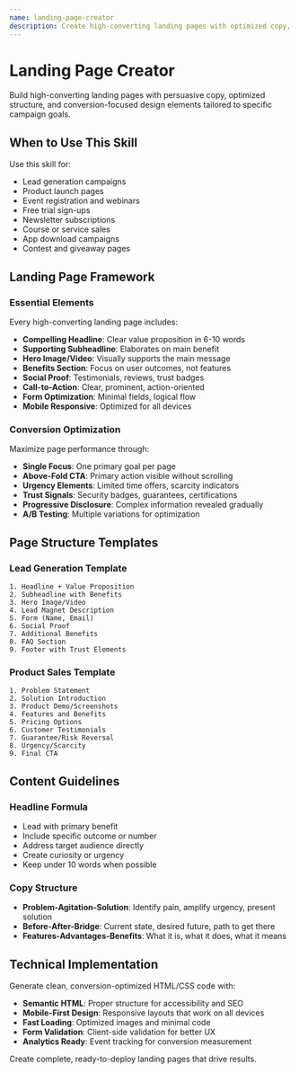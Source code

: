 ```yaml
---
name: landing-page-creator
description: Create high-converting landing pages with optimized copy, structure, and design elements. Generates complete pages for lead generation, product launches, event registration, and sales campaigns with conversion-focused layouts.
---
```


# Landing Page Creator

Build high-converting landing pages with persuasive copy, optimized structure, and conversion-focused design elements tailored to specific campaign goals.

## When to Use This Skill

Use this skill for:
- Lead generation campaigns
- Product launch pages
- Event registration and webinars
- Free trial sign-ups
- Newsletter subscriptions
- Course or service sales
- App download campaigns
- Contest and giveaway pages

## Landing Page Framework

### Essential Elements
Every high-converting landing page includes:
- **Compelling Headline**: Clear value proposition in 6-10 words
- **Supporting Subheadline**: Elaborates on main benefit
- **Hero Image/Video**: Visually supports the main message
- **Benefits Section**: Focus on user outcomes, not features
- **Social Proof**: Testimonials, reviews, trust badges
- **Call-to-Action**: Clear, prominent, action-oriented
- **Form Optimization**: Minimal fields, logical flow
- **Mobile Responsive**: Optimized for all devices

### Conversion Optimization
Maximize page performance through:
- **Single Focus**: One primary goal per page
- **Above-Fold CTA**: Primary action visible without scrolling
- **Urgency Elements**: Limited time offers, scarcity indicators
- **Trust Signals**: Security badges, guarantees, certifications
- **Progressive Disclosure**: Complex information revealed gradually
- **A/B Testing**: Multiple variations for optimization

## Page Structure Templates

### Lead Generation Template
```
1. Headline + Value Proposition
2. Subheadline with Benefits
3. Hero Image/Video
4. Lead Magnet Description
5. Form (Name, Email)
6. Social Proof
7. Additional Benefits
8. FAQ Section
9. Footer with Trust Elements
```

### Product Sales Template
```
1. Problem Statement
2. Solution Introduction
3. Product Demo/Screenshots
4. Features and Benefits
5. Pricing Options
6. Customer Testimonials
7. Guarantee/Risk Reversal
8. Urgency/Scarcity
9. Final CTA
```

## Content Guidelines

### Headline Formula
- Lead with primary benefit
- Include specific outcome or number
- Address target audience directly
- Create curiosity or urgency
- Keep under 10 words when possible

### Copy Structure
- **Problem-Agitation-Solution**: Identify pain, amplify urgency, present solution
- **Before-After-Bridge**: Current state, desired future, path to get there
- **Features-Advantages-Benefits**: What it is, what it does, what it means

## Technical Implementation

Generate clean, conversion-optimized HTML/CSS code with:
- **Semantic HTML**: Proper structure for accessibility and SEO
- **Mobile-First Design**: Responsive layouts that work on all devices
- **Fast Loading**: Optimized images and minimal code
- **Form Validation**: Client-side validation for better UX
- **Analytics Ready**: Event tracking for conversion measurement

Create complete, ready-to-deploy landing pages that drive results.